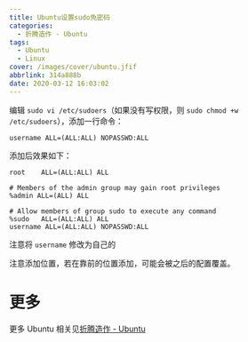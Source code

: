 ```yaml
---
title: Ubuntu设置sudo免密码
categories:
  - 折腾造作 - Ubuntu
tags:
  - Ubuntu
  - Linux
cover: /images/cover/ubuntu.jfif
abbrlink: 314a888b
date: 2020-03-12 16:03:02
---
```



编辑 `sudo vi /etc/sudoers`（如果没有写权限，则 `sudo chmod +w /etc/sudoers`），添加一行命令：

```
username ALL=(ALL:ALL) NOPASSWD:ALL
```

添加后效果如下：

```# User privilege specification
root    ALL=(ALL:ALL) ALL

# Members of the admin group may gain root privileges
%admin ALL=(ALL) ALL

# Allow members of group sudo to execute any command
%sudo   ALL=(ALL:ALL) ALL
username ALL=(ALL:ALL) NOPASSWD:ALL
```

注意将 `username` 修改为自己的

注意添加位置，若在靠前的位置添加，可能会被之后的配置覆盖。

# 更多

更多 Ubuntu 相关见[折腾造作 - Ubuntu](/categories/折腾造作-Ubuntu/)